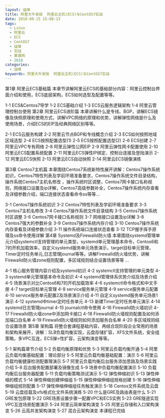 ```yaml
---
layout: 运维
title: 阿里大牛亲授  阿里云主机(ECS)与CentOS7实战
date: 2018-09-15 15:08:13
tags:
  - Linux
  - 阿里云
  - ECS
  - CentOS7
  - 运维
  - 实战
  - 慕课网
  - 2018
categories:
  - 运维
keywords: 阿里大牛亲授  阿里云主机(ECS)与CentOS7实战
---
```

第1章 阿里云ECS基础篇
本章节讲解阿里云ECS的基础部分内容：阿里云控制台界面介绍和使用，ECS底层架构，ECS如何选型及配置等等。

1-1 ECS&Centos7导学
1-2 ECS基础介绍
1-3 ECS云服务逻辑架构
1-4 阿里云管理控制台使用
第2章 阿里云ECS进阶篇
本章讲解什么是专线、BGP，讲解ECS镜像及快照原理和使用方式，讲解VPC网络的原理和优势，讲解弹性网络是什么及使用场景，介绍ECS的EIP及经典网络区别等等。

2-1 ECS云服务构建
2-2 阿里云节点BGP和专线概念介绍
2-3 ECS如何按照地域区域选型
2-4 ECS按照配置选型(1)
2-5 ECS按照配置选型(2)
2-6 ECS创建
2-7 阿里云VPC专有网络
2-8 阿里云弹性公网EIP
2-9 阿里云弹性网卡配置使用
2-10 阿里云ECS配置系统配置
2-11 阿里云ECS弹性IP绑定、控制台连接及登陆演示
2-12 阿里云ECS快照
2-13 阿里云ECS自动快照
2-14 阿里云ECS镜像演练
<!-- more -->
第3章 Centos7主机篇
本章围绕Centos7系统新特性展开讲解：Centos7操作系统初识，Centos7特性列表及学前环境准备要求，Centos7操作系统文件目录结构，操作系统Centos7主机名修改 ，操作系统时区调整，Centos7网卡接口名称规则，网络接口设置及ip详解，Centos7高级参数补全，Centos7操作系统内存查看及详细参数介绍，端口连接状态查看命令ss等等...

3-1 Centos7操作系统初识
3-2 Centos7特性列表及学前环境准备要求
3-3 Centos7主机名修改
3-4 Centos7操作系统文件目录结构
3-5 Centos7操作系统时区调整
3-6 Centos7网卡接口名称规则
3-7 网络接口设置及ip详解
3-8 Centos7强大的参数补全
3-9 Centos7操作系统内存介绍
3-10 Centos7操作系统内存查看及详细参数介绍
3-11 操作系统端口连接状态查看
3-12 TCP握手挥手原理及ss命令使用详解
第4章 Systemd及Firewalld防火墙
本章围绕systemd管理单元介绍systemctl支持管理的单元类型，systemd单元管理基本命令，Centos6和7的开机加载效率，自定义systemd服务单元场景演示，target目标单元管理，Timer定时任务单元,日志管理journal等等。讲解Firewalld防火墙优势，讲解Firewalld防火墙zone规则配置，多区域规则结合设置场景等等 ...

4-1 核心服务管理内容介绍及systemd初识
4-2 systemctl支持管理的单元类型
4-3 systemd单元管理基本命令及初识
4-4 systemd管理体系优势介绍及场景介绍
4-5 场景演示对比Centos6和7的开机加载效率
4-6 systemctl命令格式和中文手册
4-7 target目标单元管理
4-8 service服务单元管理
4-9 service服务单元配置
4-10 service服务单元配置2及场景演示介绍
4-11 自定义systemd服务单元场景1演示
4-12 systemd中timer定时任务单元
4-13 新建Timer定时任务单元演示
4-14 systemd日志管理journal
4-15 journalctl命令使用
4-16 Firewalld防火墙初识
4-17 Firewalld防火墙zone中添加网卡接口
4-18 Firewalld防火墙规则配置及如何添加端口白名单
4-19 Firewalld防火墙规则如何添加服务白名单
4-20 多区域规则结合设置场景
第5章 架构篇
将整合套课程基础内容，再结合现阶段企业常用的场景和架构来展开，讲解：SLB负载均衡实现，云盘存储扩容，XFS文件系统，安全组策略，多VPC互连，ECS弹>性扩容，云架构演变等等。

5-1 架构篇章节介绍
5-2 负载均衡原理和优势
5-3 阿里云负载均衡开通
5-4 阿里云负载均衡基础配置：理论部分
5-5 阿里云负载均衡基础配置：演示
5-6 阿里云负载均衡健康检测配置理演示
5-7 阿里云负载均衡后台服务添加思路及场景实践介绍
5-8 后台服务配置部署及镜像生成
5-9 场景中负载均衡配置演示
5-10 负载均衡后台服务器配置
5-11 负载均衡策略测试演示
5-12 弹性伸缩初识
5-13 弹性伸缩的模式
5-14 弹性伸缩创建伸缩组
5-15 弹性伸缩伸缩组规格创建
5-16 弹性伸缩伸缩组规则配置
5-17 弹性伸缩伸缩组任务触发演示
5-18 Centos文件系统及云盘
5-19 云盘挂载及xfs格式化文件系统演练
5-20 什么是GRE及路由表是什么
5-21 GRE发包原理
5-22 GRE场景设置步骤一配置VPC和ECS实例
5-23 GRE隧道实现VPC互连场景配置演示
5-24 阿里云简单架构演变
5-25 阿里云存储和入口架构演变
5-26 云高并发架构演变
5-27 混合云架构演变
本课程已完结

<div id="jspay" sid="5maoS0T1032" style="display:none">5maoS0T1032</div>
<script type="text/javascript" src="https://www.fageka.com/j.js"></script>
<script type="text/javascript" src="https://www.fageka.com/e.js" charset="utf-8"></script>
